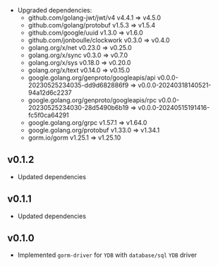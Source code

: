 * Upgraded dependencies:
  * github.com/golang-jwt/jwt/v4 v4.4.1 => v4.5.0
  * github.com/golang/protobuf v1.5.3 => v1.5.4
  * github.com/google/uuid v1.3.0 => v1.6.0
  * github.com/jonboulle/clockwork v0.3.0 => v0.4.0
  * golang.org/x/net v0.23.0 => v0.25.0
  * golang.org/x/sync v0.3.0 => v0.7.0
  * golang.org/x/sys v0.18.0 => v0.20.0
  * golang.org/x/text v0.14.0 => v0.15.0
  * google.golang.org/genproto/googleapis/api v0.0.0-20230525234035-dd9d682886f9 => v0.0.0-20240318140521-94a12d6c2237
  * google.golang.org/genproto/googleapis/rpc v0.0.0-20230525234030-28d5490b6b19 => v0.0.0-20240515191416-fc5f0ca64291
  * google.golang.org/grpc v1.57.1 => v1.64.0
  * google.golang.org/protobuf v1.33.0 => v1.34.1
  * gorm.io/gorm v1.25.1 => v1.25.10

## v0.1.2
* Updated dependencies

## v0.1.1
* Updated dependencies

## v0.1.0
* Implemented `gorm-driver` for `YDB` with `database/sql` `YDB` driver
